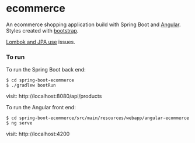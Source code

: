# ecommerce

An ecommerce shopping application build with Spring Boot and [Angular](https://angular.io/guide/file-structure). 
Styles created with [bootstrap](https://getbootstrap.com/).

[Lombok and JPA use](https://dzone.com/articles/lombok-and-jpa-what-may-go-wrong) issues.

### To run
To run the Spring Boot back end:
```
$ cd spring-boot-ecommerce
$ ./gradlew bootRun
```
visit: http://localhost:8080/api/products

To run the Angular front end:
```
$ cd spring-boot-ecommerce/src/main/resources/webapp/angular-ecommerce
$ ng serve
```
visit: http://localhost:4200
